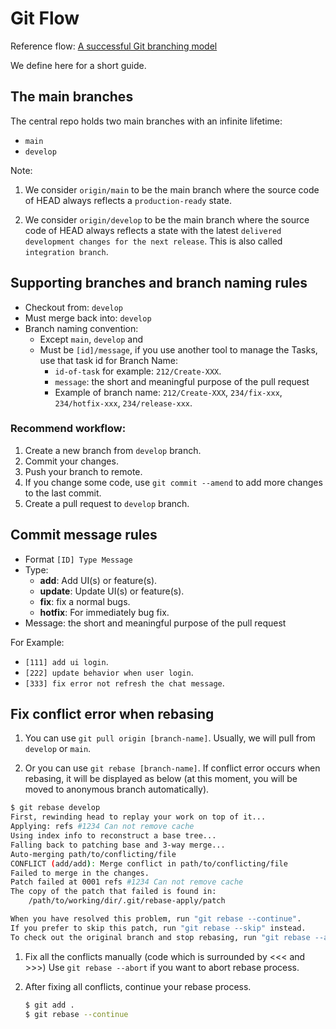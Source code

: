 # Git Flow

Reference flow: [A successful Git branching model](http://nvie.com/posts/a-successful-git-branching-model/)

We define here for a short guide.

## The main branches
The central repo holds two main branches with an infinite lifetime:
* `main`
* `develop`

Note:

1. We consider `origin/main` to be the main branch where the source code of HEAD always reflects a `production-ready` state.

2. We consider `origin/develop` to be the main branch where the source code of HEAD always reflects a state with the latest `delivered development changes for the next release`. This is also called `integration branch`.

## Supporting branches and branch naming rules
* Checkout from: `develop`
* Must merge back into: `develop`
* Branch naming convention:
  * Except `main`, `develop` and
  * Must be `[id]/message`, if you use another tool to manage the Tasks, use that task id for Branch Name:
    * `id-of-task` for example: `212/Create-XXX`.
    * `message`: the short and meaningful purpose of the pull request
    * Example of branch name: `212/Create-XXX`, `234/fix-xxx`, `234/hotfix-xxx`, `234/release-xxx`.

### Recommend workflow:
1. Create a new branch from `develop` branch.
2. Commit your changes.
3. Push your branch to remote.
4. If you change some code, use `git commit --amend` to add more changes to the last commit.
5. Create a pull request to `develop` branch.

## Commit message rules
* Format `[ID] Type Message`
* Type:
  * **add**: Add UI(s) or feature(s).
  * **update**: Update UI(s) or feature(s).
  * **fix**: fix a normal bugs.
  * **hotfix**: For immediately bug fix.
* Message: the short and meaningful purpose of the pull request

For Example:
* `[111] add ui login`.
* `[222] update behavior when user login`.
* `[333] fix error not refresh the chat message`.

## Fix conflict error when rebasing
1. You can use `git pull origin [branch-name]`. Usually, we will pull from `develop` or `main`.

2. Or you can use `git rebase [branch-name]`.
If conflict error occurs when rebasing, it will be displayed as below (at this moment, you will be moved to anonymous branch automatically).
```sh
$ git rebase develop
First, rewinding head to replay your work on top of it...
Applying: refs #1234 Can not remove cache
Using index info to reconstruct a base tree...
Falling back to patching base and 3-way merge...
Auto-merging path/to/conflicting/file
CONFLICT (add/add): Merge conflict in path/to/conflicting/file
Failed to merge in the changes.
Patch failed at 0001 refs #1234 Can not remove cache
The copy of the patch that failed is found in:
    /path/to/working/dir/.git/rebase-apply/patch

When you have resolved this problem, run "git rebase --continue".
If you prefer to skip this patch, run "git rebase --skip" instead.
To check out the original branch and stop rebasing, run "git rebase --abort".
```

1. Fix all the conflicts manually (code which is surrounded by <<< and >>>)
Use `git rebase --abort` if you want to abort rebase process.

2. After fixing all conflicts, continue your rebase process.

    ```sh
    $ git add .
    $ git rebase --continue
    ```
